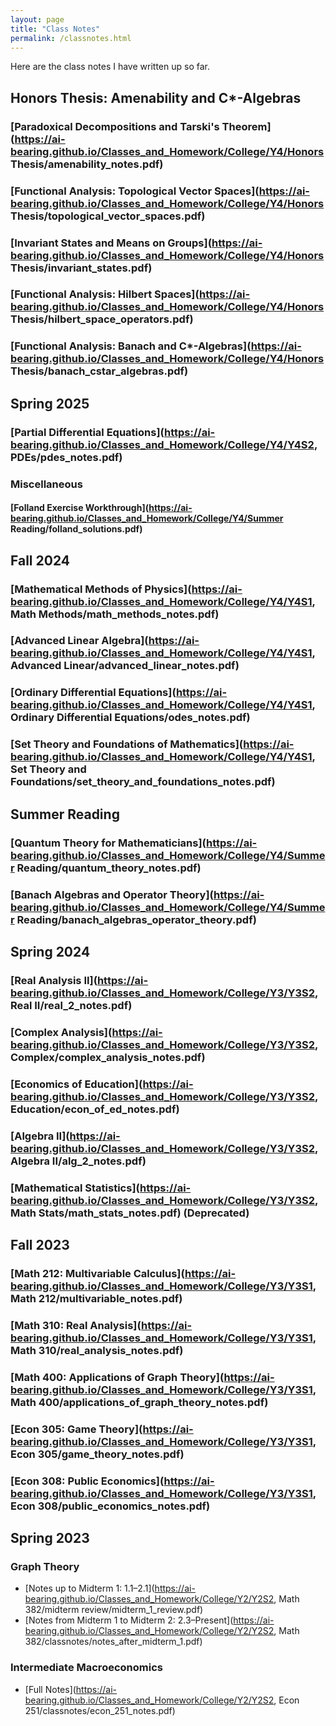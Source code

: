 ```yaml
---
layout: page
title: "Class Notes"
permalink: /classnotes.html
---
```

Here are the class notes I have written up so far.
## Honors Thesis: Amenability and C*-Algebras
### [Paradoxical Decompositions and Tarski's Theorem](https://ai-bearing.github.io/Classes_and_Homework/College/Y4/Honors Thesis/amenability_notes.pdf)
### [Functional Analysis: Topological Vector Spaces](https://ai-bearing.github.io/Classes_and_Homework/College/Y4/Honors Thesis/topological_vector_spaces.pdf)
### [Invariant States and Means on Groups](https://ai-bearing.github.io/Classes_and_Homework/College/Y4/Honors Thesis/invariant_states.pdf)
### [Functional Analysis: Hilbert Spaces](https://ai-bearing.github.io/Classes_and_Homework/College/Y4/Honors Thesis/hilbert_space_operators.pdf)
### [Functional Analysis: Banach and C*-Algebras](https://ai-bearing.github.io/Classes_and_Homework/College/Y4/Honors Thesis/banach_cstar_algebras.pdf)
## Spring 2025
### [Partial Differential Equations](https://ai-bearing.github.io/Classes_and_Homework/College/Y4/Y4S2, PDEs/pdes_notes.pdf)
### Miscellaneous
#### [Folland Exercise Workthrough](https://ai-bearing.github.io/Classes_and_Homework/College/Y4/Summer Reading/folland_solutions.pdf)
## Fall 2024
### [Mathematical Methods of Physics](https://ai-bearing.github.io/Classes_and_Homework/College/Y4/Y4S1, Math Methods/math_methods_notes.pdf)
### [Advanced Linear Algebra](https://ai-bearing.github.io/Classes_and_Homework/College/Y4/Y4S1, Advanced Linear/advanced_linear_notes.pdf)
### [Ordinary Differential Equations](https://ai-bearing.github.io/Classes_and_Homework/College/Y4/Y4S1, Ordinary Differential Equations/odes_notes.pdf)
### [Set Theory and Foundations of Mathematics](https://ai-bearing.github.io/Classes_and_Homework/College/Y4/Y4S1, Set Theory and Foundations/set_theory_and_foundations_notes.pdf)
## Summer Reading
### [Quantum Theory for Mathematicians](https://ai-bearing.github.io/Classes_and_Homework/College/Y4/Summer Reading/quantum_theory_notes.pdf)
### [Banach Algebras and Operator Theory](https://ai-bearing.github.io/Classes_and_Homework/College/Y4/Summer Reading/banach_algebras_operator_theory.pdf)
## Spring 2024
### [Real Analysis II](https://ai-bearing.github.io/Classes_and_Homework/College/Y3/Y3S2, Real II/real_2_notes.pdf)
### [Complex Analysis](https://ai-bearing.github.io/Classes_and_Homework/College/Y3/Y3S2, Complex/complex_analysis_notes.pdf)
### [Economics of Education](https://ai-bearing.github.io/Classes_and_Homework/College/Y3/Y3S2, Education/econ_of_ed_notes.pdf)
### [Algebra II](https://ai-bearing.github.io/Classes_and_Homework/College/Y3/Y3S2, Algebra II/alg_2_notes.pdf)
### [Mathematical Statistics](https://ai-bearing.github.io/Classes_and_Homework/College/Y3/Y3S2, Math Stats/math_stats_notes.pdf) (Deprecated)

## Fall 2023
### [Math 212: Multivariable Calculus](https://ai-bearing.github.io/Classes_and_Homework/College/Y3/Y3S1, Math 212/multivariable_notes.pdf)
### [Math 310: Real Analysis](https://ai-bearing.github.io/Classes_and_Homework/College/Y3/Y3S1, Math 310/real_analysis_notes.pdf)
### [Math 400: Applications of Graph Theory](https://ai-bearing.github.io/Classes_and_Homework/College/Y3/Y3S1, Math 400/applications_of_graph_theory_notes.pdf)
### [Econ 305: Game Theory](https://ai-bearing.github.io/Classes_and_Homework/College/Y3/Y3S1, Econ 305/game_theory_notes.pdf)
### [Econ 308: Public Economics](https://ai-bearing.github.io/Classes_and_Homework/College/Y3/Y3S1, Econ 308/public_economics_notes.pdf)

## Spring 2023
### Graph Theory
- [Notes up to Midterm 1: 1.1–2.1](https://ai-bearing.github.io/Classes_and_Homework/College/Y2/Y2S2, Math 382/midterm review/midterm_1_review.pdf)
- [Notes from Midterm 1 to Midterm 2: 2.3–Present](https://ai-bearing.github.io/Classes_and_Homework/College/Y2/Y2S2, Math 382/classnotes/notes_after_midterm_1.pdf)

### Intermediate Macroeconomics
- [Full Notes](https://ai-bearing.github.io/Classes_and_Homework/College/Y2/Y2S2, Econ 251/classnotes/econ_251_notes.pdf)
